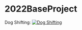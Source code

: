 # 2022BaseProject

Dog Shifting:
[![Dog Shifting](https://www.youtube.com/watch?v=S6QokKi58jI/0.jpg)](https://www.youtube.com/watch?v=S6QokKi58jI)
